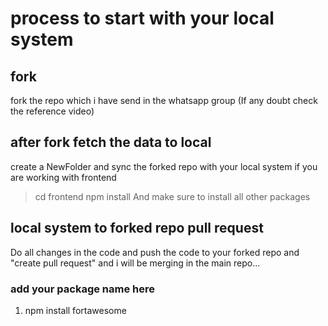 # process to start with your local system

## fork

fork the repo which i have send in the whatsapp group (If any doubt check the reference video)

## after fork fetch the data to local

create a NewFolder and sync the forked repo with your local system
if you are working with frontend

> cd frontend
> npm install
> And make sure to install all other packages

## local system to forked repo pull request

Do all changes in the code and push the code to your forked repo and "create pull request" and i will be merging in the main repo...

### add your package name here

1.  npm install fortawesome

